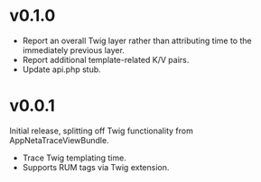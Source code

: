 # v0.1.0
- Report an overall Twig layer rather than attributing time to the immediately previous layer.
- Report additional template-related K/V pairs.
- Update api.php stub.

# v0.0.1
Initial release, splitting off Twig functionality from AppNetaTraceViewBundle.

- Trace Twig templating time.
- Supports RUM tags via Twig extension.
